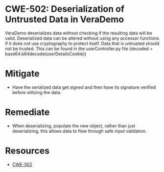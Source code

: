 # CWE-502: Deserialization of Untrusted Data in VeraDemo
VeraDemo deserializes data without checking if the resulting data will be valid. Deserialized data can be altered without using any accessor functions if it does not use cryptography to protect itself. Data that is untrusted should not be trusted. This can be found in the userController.py file (decoded = base64.b64decode(userDetailsCookie))

# Mitigate
* Have the serialized data get signed and then have its signature verified before utilizing the data. 

# Remediate 
* When deserializing, populate the new object, rather than just deserializing, this allows data to flow through safe input validation. 

# Resources 
* [CWE-502](https://cwe.mitre.org/data/definitions/502)

